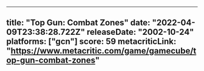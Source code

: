
---
title: "Top Gun: Combat Zones"
date: "2022-04-09T23:38:28.722Z"
releaseDate: "2002-10-24"
platforms: ["gcn"]
score: 59
metacriticLink: "https://www.metacritic.com/game/gamecube/top-gun-combat-zones"
---
